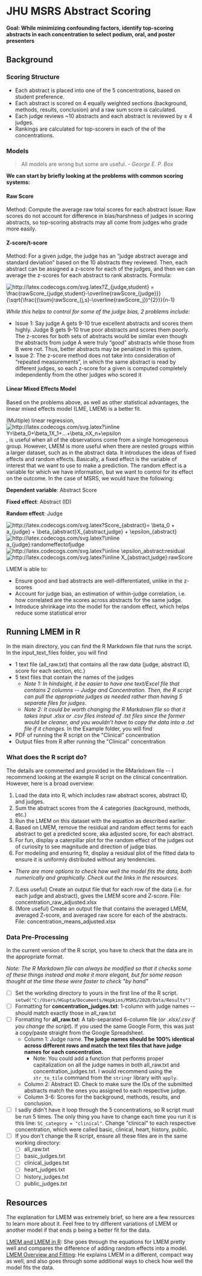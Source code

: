 # JHU MSRS Abstract Scoring

**Goal: While minimizing confounding factors, identify top-scoring abstracts in each concentration to select podium, oral, and poster presenters**

## Background

### Scoring Structure
- Each abstract is placed into one of the 5 concentrations, based on student preference.
-	Each abstract is scored on 4 equally weighted sections (background, methods, results, conclusion) and a raw sum score is calculated.
-	Each judge reviews ~10 abstracts and each abstract is reviewed by ≥ 4 judges.
- Rankings are calculated for top-scorers in each of the of the concentrations.

### Models
> All models are wrong but some are useful. - *George E. P. Box*

**We can start by briefly looking at the problems with common scoring systems:**
#### Raw Score
Method: Compute the average raw total scores for each abstract
Issue: Raw scores do not account for difference in bias/harshness of judges in scoring abstracts, so top-scoring abstracts may all come from judges who grade more easily.

#### Z-score/t-score
Method: For a given judge, the judge has an “judge abstract average and standard deviation” based on the 10 abstracts they reviewed. Then, each abstract can be assigned a z-score for each of the judges, and then we can average the z-scores for each abstract to rank abstracts.
Formula: 

<img src="http://latex.codecogs.com/svg.latex?Z_{judge,student}&space;=&space;\frac{rawScore_{judge,student}-\overline{rawScore_{judge}}}{\sqrt{\frac{(\sum{rawScore_{j,s}-\overline{rawScore_j})^{2}}}{n-1}&space;" title="http://latex.codecogs.com/svg.latex?Z_{judge,student} = \frac{rawScore_{judge,student}-\overline{rawScore_{judge}}}{\sqrt{\frac{(\sum{rawScore_{j,s}-\overline{rawScore_j})^{2}}}{n-1} " />

*While this helps to control for some of the judge bias, 2 problems include:*
- Issue 1: Say judge A gets 9-10 true excellent abstracts and scores them highly. Judge B gets 9-10 true poor abstracts and scores them poorly. The z-scores for both sets of abstracts would be similar even though the abstracts from judge A were truly “good” abstracts while those from B were not. Thus, better abstracts may be penalized in this system.
- Issue 2: The z-score method does not take into consideration of “repeated measurements”, in which the same abstract is read by different judges, so each z-score for a given is computed completely independently from the other judges who scored it

#### Linear Mixed Effects Model
Based on the problems above, as well as other statistical advantages, the linear mixed effects model (LME, LMEM) is a better fit.

(Multiple) linear regression, <img src="http://latex.codecogs.com/svg.latex?\inline&space;Y=\beta_0&plus;\beta_1X_1&plus;...&plus;\beta_nX_n&plus;\epsilon" title="http://latex.codecogs.com/svg.latex?\inline Y=\beta_0+\beta_1X_1+...+\beta_nX_n+\epsilon" />, is useful when all of the observations come from a single homogeneous group.
However, LMEM is more useful when there are nested groups within a larger dataset, such as in the abstract data. It introduces the ideas of fixed effects and random effects. Basically, a fixed effect is the variable of interest that we want to use to make a prediction. The random effect is a variable for which we have information, but we want to control for its effect on the outcome. In the case of MSRS, we would have the following:

**Dependent variable**: Abstract Score

**Fixed effect**: Abstract (ID)

**Random effect**: Judge

<img src="http://latex.codecogs.com/svg.latex?Score_{abstract}=&space;\beta_0&space;&plus;&space;a_{judge}&space;&plus;&space;\beta_{abstract}X_{abstract,judge}&space;&plus;&space;\epsilon_{abstract}&space;" title="http://latex.codecogs.com/svg.latex?Score_{abstract}= \beta_0 + a_{judge} + \beta_{abstract}X_{abstract,judge} + \epsilon_{abstract} " />
<img src="http://latex.codecogs.com/svg.latex?\inline&space;a_{judge}:randomeffectofjudge" title="http://latex.codecogs.com/svg.latex?\inline a_{judge}:randomeffectofjudge" />
<img src="http://latex.codecogs.com/svg.latex?\inline&space;\epsilon_abstract:residual" title="http://latex.codecogs.com/svg.latex?\inline \epsilon_abstract:residual" />
<img src="http://latex.codecogs.com/svg.latex?\inline&space;X_{abstract,judge}:rawScore" title="http://latex.codecogs.com/svg.latex?\inline X_{abstract,judge}:rawScore" />

LMEM is able to:
- Ensure good and bad abstracts are well-differentiated, unlike in the z-scores 
- Account for judge bias, an estimation of within-judge correlation, i.e. how correlated are the scores across abstracts for the same judge.
- Introduce shrinkage into the model for the random effect, which helps reduce some statistical error

## Running LMEM in R
In the main directory, you can find the R Markdown file that runs the script.
In the input_text_files folder, you will find
- 1 text file (all_raw.txt) that contains all the raw data (judge, abstract ID, score for each section, etc.)
- 5 text files that contain the names of the judges
  - *Note 1: In hindsight, it be easier to have one text/Excel file that contains 2 columns -- Judge and Concentration. Then, the R script can pull the appropriate judges as needed rather than having 5 separate files for judges.*
  - *Note 2: It could be worth changing the R Markdown file so that it takes input .xlsx or .csv files instead of .txt files since the former would be cleaner, and you wouldn't have to copy the data into a .txt file if it changes.*
In the Example folder, you will find
- PDF of running the R script on the "Clinical" concentration
- Output files from R after running the "Clinical" concentration

### What does the R script do?
The details are commented and provided in the RMarkdown file -- I recommend looking at the example R script on the clinical concentration.
However, here is a broad overview:
1. Load the data into R, which includes raw abstract scores, abstract ID, and judges.
2. Sum the abstract scores from the 4 categories (background, methods, etc.)
3. Run the LMEM on this dataset with the equation as described earlier.
4. Based on LMEM, remove the residual and random effect terms for each abstract to get a predicted score, aka adjusted score, for each abstract.
5. For fun, display a caterpillar plot for the random effect of the judges out of curiosity to see magnitude and direction of judge bias.
6. For modeling and ensuring fit, display a residual plot of the fitted data to ensure it is uniformly distributed without any tendencies. 
  - *There are more options to check how well the model fits the data, both numerically and graphically. Check out the links in the resources.*
7. (Less useful) Create an output file that for each row of the data (i.e. for each judge and abstract), gives the LMEM score and Z-score. File: concentration_raw_adjusted.xlsx
8. (More useful) Create an output file that contains the averaged LMEM, averaged Z-score, and averaged raw score for each of the abstracts. File: concentration_means_adjusted.xlsx

### Data Pre-Processing
In the current version of the R script, you have to check that the data are in the appropriate format.

*Note: The R Markdown file can always be modified so that it checks some of these things instead and make it more elegant, but for some reason thought at the time these were faster to check "by hand"*

- [ ] Set the workding directory to yours in the first line of the R script. `setwd("C:/Users/HGupta/Documents/Hopkins/MSRS/2020/Data/Results")`
- [ ] Formatting for **concentration_judges.txt**: 1-column with judge names -- should match exactly those in all_raw.txt
- [ ] Formatting for **all_raw.txt**: A tab-separated 6-column file (*or .xlsx/.csv if you change the script*). If you used the same Google Form, this was just a copy/paste straight from the Google Spreadsheet.
  - Column 1: Judge name. **The judge names should be 100% identical across different rows and match the text files that have judge names for each concentration.**
    - Note: You could add a function that performs proper capitalization on all the judge names in both all_raw.txt and concentration_judges.txt. I would recommend using the `str_to_tile` command from the `stringr` library with `apply`.
  - Column 2: Abstract ID. Check to make sure the IDs of the submitted abstracts match the ones you assigned to each respective judge. 
  - Column 3-6: Scores for the background, methods, results, and conclusion.
- [ ] I sadly didn't have it loop through the 5 concentrations, so R script must be run 5 times. The only thing you have to change each time you run it is this line: `SC_category = "clinical"`. Change "clinical" to each respective concentration, which were called basic, clinical, heart, history, public. 
- [ ] If you don't change the R script, ensure all these files are in the same working directory:
  - [ ] all_raw.txt
  - [ ] basic_judges.txt
  - [ ] clinical_judges.txt
  - [ ] heart_judges.txt
  - [ ] history_judges.txt
  - [ ] public_judges.txt

## Resources
The explanation for LMEM was extremely brief, so here are a few resources to learn more about it. Feel free to try different variations of LMEM or another model if that ends p being a better fit for the data.

[LMEM and LMEM in R](https://www.youtube.com/watch?v=9BDA5b-gtbc&ab_channel=PagePiccinini): She goes through the equations for LMEM pretty well and compares the difference of adding random effects into a model.
[LMEM Overview and Fitting](https://www.youtube.com/watch?v=QCqF-2E86r0&ab_channel=MatthewE.Clapham): He explains LMEM in a different, compact way as well, and also goes through some additional ways to check how well the model fits the data.
